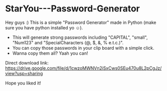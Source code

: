 # StarYou---Password-Generator

Hey guys :)
This is a simple "Password Generator" made in Python (make sure you have python installed yo ☺).

- This will generate strong passwords including "CAPITAL", "small", "Num123" and "SpecialCharacters (@, $, &, % e.t.c.)".
- You can copy those passwords in your clip board with a simple click.
- Wanna copy them all? Yaah you can!

Direct download link: https://drive.google.com/file/d/1cwzoMWNVn2iSxCws0SEu470u8L2pCgJz/view?usp=sharing

Hope you liked it!
